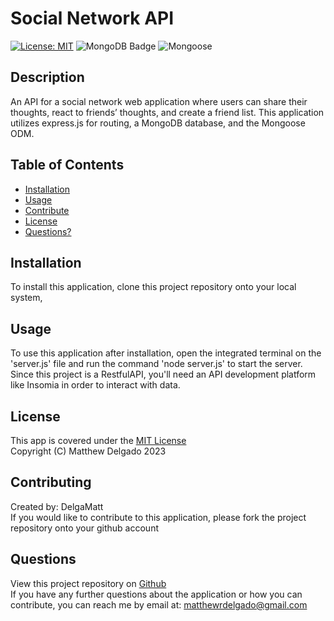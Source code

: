 # Social Network API
  [![License: MIT](https://img.shields.io/badge/License-MIT-yellow.svg)](https://opensource.org/licenses/MIT)
  ![MongoDB Badge](https://img.shields.io/badge/MongoDB-4EA94B?style=none&logo=mongodb&logoColor=white)
  ![Mongoose](https://img.shields.io/badge/Mongoose-00000F?style=none&logoColor=white)
  ## Description
  An API for a social network web application where users can share their thoughts, react to friends’ thoughts, and create a friend list. This application utilizes express.js for routing, a MongoDB database, and the Mongoose ODM.
  ## Table of Contents
  - [Installation](#installation)
  - [Usage](#usage)
  - [Contribute](#contributing)
  - [License](#license)
  - [Questions?](#questions)
  ## Installation
  To install this application, clone this project repository onto your local system,
  ## Usage
  To use this application after installation, open the integrated terminal on the 'server.js' file and run the command 'node server.js' to start the server. Since this project is a RestfulAPI, you'll need an API development platform like Insomia in order to interact with data.
  ## License
  This app is covered under the [MIT License](https://opensource.org/licenses/MIT)<br>
  Copyright (C) Matthew Delgado 2023
  ## Contributing
  Created by: DelgaMatt
  <br>
  If you would like to contribute to this application, please fork the project repository onto your github account
  ## Questions
  View this project repository on [Github](https://github.com/DelgaMatt)<br>
  If you have any further questions about the application or how you can contribute, you can reach me by email at: matthewrdelgado@gmail.com